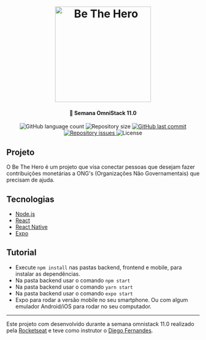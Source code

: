 <h1 align="center">
    <img alt="Be The Hero" src="./frontend/src/assets/logo.svg" width="250px" />
</h1>

<h4 align="center">
  🚀 Semana OmniStack 11.0
</h4>

<p align="center">
  <img alt="GitHub language count" src="https://img.shields.io/github/languages/count/ivanferreirajr/be-the-hero">

  <img alt="Repository size" src="https://img.shields.io/github/repo-size/ivanferreirajr/be-the-hero">

  <a href="https://github.com/ivanferreirajr/be-the-hero/commits/master">
    <img alt="GitHub last commit" src="https://img.shields.io/github/last-commit/ivanferreirajr/be-the-hero">
  </a>

  <a href="https://github.com/ivanferreirajr/be-the-hero/issues">
    <img alt="Repository issues" src="https://img.shields.io/github/issues/ivanferreirajr/be-the-hero">
  </a>

  <img alt="License" src="https://img.shields.io/badge/license-MIT-brightgreen">
</p>


## Projeto

O Be The Hero é um projeto que visa conectar pessoas que desejam fazer contribuições monetárias a ONG's (Organizações Não Governamentais) que precisam de ajuda.

## Tecnologias

* [Node.js](https://nodejs.org/en/)
* [React](https://reactjs.org)
* [React Native](https://facebook.github.io/react-native/)
* [Expo](https://expo.io/)

## Tutorial

* Execute `npm install` nas pastas backend, frontend e mobile, para instalar as dependências.
* Na pasta backend usar o comando `npm start`
* Na pasta backend usar o comando `yarn start`
* Na pasta backend usar o comando `expo start`
* Expo para rodar a versão mobile no seu smartphone. Ou com algum emulador Android/iOS para rodar no seu computador.

---
Este projeto com desenvolvido durante a semana omnistack 11.0 realizado pela [Rocketseat](https://rocketseat.com.br/) e teve como instrutor o [Diego Fernandes](github.com/diego3g/).

